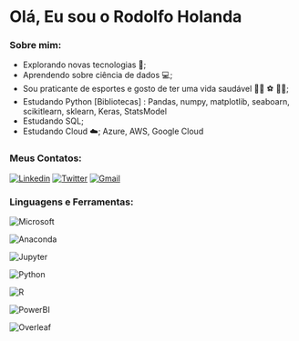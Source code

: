 # Olá, Eu sou o Rodolfo Holanda
### Sobre mim:
- Explorando novas tecnologias 📶;
- Aprendendo sobre ciência de dados 💻;
- Sou praticante de esportes e gosto de ter uma vida saudável 🏃‍♂️ ⚽ 🏋️‍♂️;
- Estudando Python [Bibliotecas] :  Pandas, numpy, matplotlib, seaboarn, scikitlearn, sklearn, Keras, StatsModel
- Estudando SQL;
- Estudando Cloud ☁️; Azure, AWS, Google Cloud

### Meus Contatos: 

[![Linkedin](https://img.shields.io/badge/LinkedIn-0077B5?style=for-the-badge&logo=linkedin&logoColor=white)](https://www.linkedin.com/in/rodolfo-rodrigues-37073257/)
[![Twitter](https://img.shields.io/badge/Twitter-1DA1F2?style=for-the-badge&logo=twitter&logoColor=white)](https://twitter.com/RodolfoRholanda/)
[![Gmail](https://img.shields.io/badge/Gmail-D14836?style=for-the-badge&logo=gmail&logoColor=white)](rodolfoholanda7@gmail.com/)

### Linguagens e Ferramentas:  
 
![Microsoft](https://img.shields.io/badge/Microsoft-666666?style=for-the-badge&logo=microsoft&logoColor=white)

![Anaconda](https://img.shields.io/badge/conda-342B029.svg?&style=for-the-badge&logo=anaconda&logoColor=white)

![Jupyter](https://img.shields.io/badge/Jupyter-F37626.svg?&style=for-the-badge&logo=Jupyter&logoColor=white)

![Python](https://img.shields.io/badge/Python-FFD43B?style=for-the-badge&logo=python&logoColor=blue)

![R](https://img.shields.io/badge/R-276DC3?style=for-the-badge&logo=r&logoColor=white)

![PowerBI](https://img.shields.io/badge/PowerBI-F2C811?style=for-the-badge&logo=Power%20BI&logoColor=white)

![Overleaf](https://img.shields.io/badge/Overleaf-47A141?style=for-the-badge&logo=Overleaf&logoColor=white)

	


